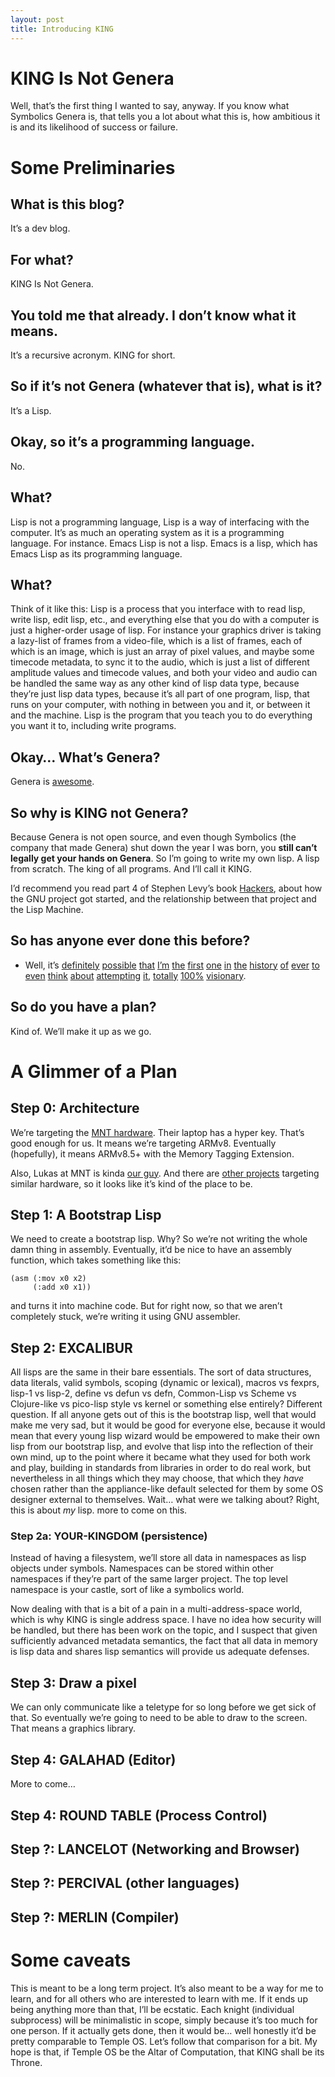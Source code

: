 ```yaml
---
layout: post
title: Introducing KING
---
```



# KING Is Not Genera

Well, that&rsquo;s the first thing I wanted to say, anyway. If you know what Symbolics Genera is, that tells you a lot about what this is, how ambitious it is and its likelihood of success or failure.


# Some Preliminaries


## What is this blog?

It&rsquo;s a dev blog.


## For what?

KING Is Not Genera.


## You told me that already. I don&rsquo;t know what it means.

It&rsquo;s a recursive acronym. KING for short.


## So if it&rsquo;s not Genera (whatever that is), what is it?

It&rsquo;s a Lisp.


## Okay, so it&rsquo;s a programming language.

No.


## What?

Lisp is not a programming language, Lisp is a way of interfacing with the computer. It&rsquo;s as much an operating system as it is a programming language.
For instance. Emacs Lisp is not a lisp. Emacs is a lisp, which has Emacs Lisp as its programming language.


## What?

Think of it like this: Lisp is a process that you interface with to read lisp, write lisp, edit lisp, etc., and everything else that you do with a computer is just a higher-order usage of lisp. For instance your graphics driver is taking a lazy-list of frames from a video-file, which is a list of frames, each of which is an image, which is just an array of pixel values, and maybe some timecode metadata, to sync it to the audio, which is just a list of different amplitude values and timecode values, and both your video and audio can be handled the same way as any other kind of lisp data type, because they&rsquo;re just lisp data types, because it&rsquo;s all part of one program, lisp, that runs on your computer, with nothing in between you and it, or between it and the machine. Lisp is the program that you teach you to do everything you want it to, including write programs.


## Okay&#x2026; What&rsquo;s Genera?

Genera is [awesome](https://www.youtube.com/watch?v=jACcgLfyiyM).


## So why is KING not Genera?

Because Genera is not open source, and even though Symbolics (the company that made Genera) shut down the year I was born, you **still can&rsquo;t legally get your hands on Genera**. So I&rsquo;m going to write my own lisp. A lisp from scratch. The king of all programs. And I&rsquo;ll call it KING.

I&rsquo;d recommend you read part 4 of Stephen Levy&rsquo;s book [Hackers](http://index-of.es/Hack/Steven%20Levy%20-%20Hackers%20Heroes%20of%20the%20Computer%20Revolution%20-%202010.pdf), about how the GNU project got started, and the relationship between that project and the Lisp Machine.


## So has anyone ever done this before?

-   Well, it&rsquo;s [definitely](https://github.com/mntmn/interim) [possible](https://github.com/vygr/ChrysaLisp) [that](https://github.com/whily/yalo) [I&rsquo;m](https://github.com/froggey/Mezzano) [the](https://movitz.common-lisp.dev/) [first](https://www.bogodyne.com/category/software/) [one](https://tumbleweed.nu/lm-3/) [in](https://github.com/fjames86/flisp) [the](https://www.researchgate.net/publication/228351943_KnowOS_The_re_birth_of_the_knowledge_operating_system) [history](https://github.com/akkartik/mu) [of](http://metamodular.com/lispos.pdf) [ever](https://github.com/tokamach/beige) [to](http://armpit.sourceforge.net/) [even](https://youtu.be/I_4Fb7mOtDc) [think](https://github.com/GitoriousLispBackup/lambdapi) [about](http://www.loper-os.org/?p=8) [attempting](http://tunes.org/) [it](https://www.mail-archive.com/picolisp@software-lab.de/msg04823.html), [totally](https://picolisp.com/wiki/?PilOS) [100%](https://luksamuk.codes/posts/lispm-001.html) [visionary](https://www.makerlisp.com/).


## So do you have a plan?

Kind of. We&rsquo;ll make it up as we go.


# A Glimmer of a Plan


## Step 0: Architecture

We&rsquo;re targeting the [MNT hardware](https://mntre.com/media/reform_md/2020-05-08-the-much-more-personal-computer.html). Their laptop has a hyper key. That&rsquo;s good enough for us. It means we&rsquo;re targeting ARMv8. Eventually (hopefully), it means ARMv8.5+ with the Memory Tagging Extension.

Also, Lukas at MNT is kinda [our guy](https://github.com/mntmn/interim). And there are [other projects](https://www.youtube.com/watch?v=I_4Fb7mOtDc) targeting similar hardware, so it looks like it&rsquo;s kind of the place to be.


## Step 1: A Bootstrap Lisp

We need to create a bootstrap lisp.
Why? So we&rsquo;re not writing the whole damn thing in assembly.
Eventually, it&rsquo;d be nice to have an assembly function, which takes something like this:

    (asm (:mov x0 x2)
         (:add x0 x1))

and turns it into machine code.
But for right now, so that we aren&rsquo;t completely stuck, we&rsquo;re writing it using GNU assembler.


## Step 2: EXCALIBUR

All lisps are the same in their bare essentials. The sort of data structures, data literals, valid symbols, scoping (dynamic or lexical), macros vs fexprs, lisp-1 vs lisp-2, define vs defun vs defn, Common-Lisp vs Scheme vs Clojure-like vs pico-lisp style vs kernel or something else entirely? Different question. If all anyone gets out of this is the bootstrap lisp, well that would make me very sad, but it would be good for everyone else, because it would mean that every young lisp wizard would be empowered to make their own lisp from our bootstrap lisp, and evolve that lisp into the reflection of their own mind, up to the point where it became what they used for both work and play, building in standards from libraries in order to do real work, but nevertheless in all things which they may choose, that which they *have* chosen rather than the appliance-like default selected for them by some OS designer external to themselves. Wait&#x2026; what were we talking about? Right, this is about *my* lisp. more to come on this.


### Step 2a: YOUR-KINGDOM (persistence)

Instead of having a filesystem, we&rsquo;ll store all data in namespaces as lisp objects under symbols. Namespaces can be stored within other namespaces if they&rsquo;re part of the same larger project. The top level namespace is your castle, sort of like a symbolics world.

Now dealing with that is a bit of a pain in a multi-address-space world, which is why KING is single address space. I have no idea how security will be handled, but there has been work on the topic, and I suspect that given sufficiently advanced metadata semantics, the fact that all data in memory is lisp data and shares lisp semantics will provide us adequate defenses.


## Step 3: Draw a pixel

We can only communicate like a teletype for so long before we get sick of that. So eventually we&rsquo;re going to need to be able to draw to the screen. That means a graphics library.


## Step 4: GALAHAD (Editor)

More to come&#x2026;


## Step 4: ROUND TABLE (Process Control)


## Step ?: LANCELOT (Networking and Browser)


## Step ?: PERCIVAL (other languages)


## Step ?: MERLIN (Compiler)


# Some caveats

This is meant to be a long term project. It&rsquo;s also meant to be a way for me to learn, and for all others who are interested to learn with me. If it ends up being anything more than that, I&rsquo;ll be ecstatic. Each knight (individual subprocess) will be minimalistic in scope, simply because it&rsquo;s too much for one person. If it actually gets done, then it would be&#x2026; well honestly it&rsquo;d be pretty comparable to Temple OS. Let&rsquo;s follow that comparison for a bit. My hope is that, if Temple OS be the Altar of Computation, that KING shall be its Throne.

